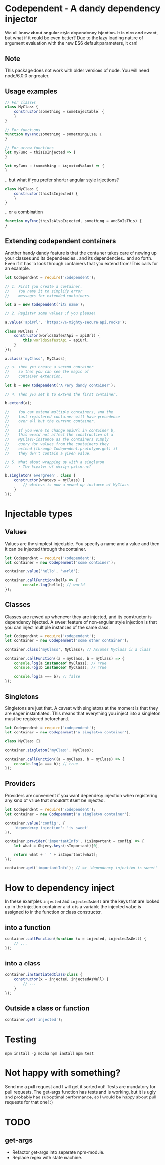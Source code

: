Codependent - A dandy dependency injector
=========================================

We all know about angular style dependency injection. It is nice and sweet,
but what if it could be even better? Due to the lazy loading nature of argument
evaluation with the new ES6 default parameters, it can!

Note
----
This package does not work with older versions of node. You will need
node/6.0.0 or greater.

Usage examples
--------------

```javascript
// For classes
class MyClass {
    constructor(something = someInjectable) {
    }
}

// For functions
function myFunc(something = somethingElse) {
}

// For arrow functions
let myFunc = thisIsInjected => {
}

let myFunc = (something = injectedValue) => {
}
```

.. but what if you prefer shorter angular style injections?

```javascript
class MyClass {
    constructor(thisIsInjected) {
    }
}
```

.. or a combination

```javascript
function myFunc(thisIsAlsoInjected, something = andSoIsThis) {
}

```
Extending codependent containers
--------------------------------

Another handy dandy feature is that the container takes care of
newing up your classes and its dependencies.. and its
dependencies.. and so forth. Even if it has to look through
containers that you extend from! This calls for an example.

```javascript
let Codependent = require('codependent');

// 1. First you create a container.
//    You name it to simplify error
//    messages for extended containers.

let a = new Codependent('its name');

// 2. Register some values if you please!

a.value('apiUrl', 'https://a-mighty-secure-api.rocks');

class MyClass {
    constructor(worldsSafestApi = apiUrl) {
        this.worldsSafestApi = apiUrl;
    }
});

a.class('myClass', MyClass);

// 3. Then you create a second container
//    so that you can see the magic of
//    container extension.

let b = new Codependent('A very dandy container');

// 4. Then you set b to extend the first container.

b.extend(a);

//    You can extend multiple containers, and the
//    last registered container will have precedence
//    over all but the current container.
//
//    If you were to change apiUrl in container b,
//    this would not affect the construction of a
//    MyClass-instance as the containers simply
//    query for values from the containers they
//    extend (through Codependent.prototype.get) if
//    they don't contain a given value.

// 5. What about wrapping up with a singleton
//    - The hipster of design patterns?

b.singleton('evergreen', class {
    constructor(whatevs = myClass) {
        // whatevs is now a newed up instance of MyClass
    }
});
```

Injectable types
================

Values
------

Values are the simplest injectable. You specify a name and a value and
then it can be injected through the container.

```javascript
let Codependent = require('codependent');
let container = new Codependent('some container');

container.value('hello', 'world');

container.callFunction(hello => {
        console.log(hello); // world
});
```

Classes
-------

Classes are newed up whenever they are injected, and its constructor
is dependency injected. A sweet feature of non-angular style injection
is that you can inject multiple instances of the same class.

```javascript
let Codependent = require('codependent');
let container = new Codependent('some other container');

container.class('myClass', MyClass); // Assumes MyClass is a class

container.callFunction((a = myClass, b = myClass) => {
    console.log(a instanceof MyClass); // true
    console.log(b instanceof MyClass); // true

    console.log(a === b); // false
});
```

Singletons
----------
Singletons are just that. A caveat with singletons at the moment is
that they are eager instantiated. This means that everything you
inject into a singleton must be registered beforehand.

```javascript
let Codependent = require('codependent');
let container = new Codependent('a singleton container');

class MyClass {}

container.singleton('myClass', MyClass);

container.callFunction((a = myClass, b = myClass) => {
    console.log(a === b); // true
});

```

Providers
---------
Providers are convenient if you want dependecy injection
when registering any kind of value that shouldn't itself
be injected.

```javascript
let Codependent = require('codependent');
let container = new Codependent('a singleton container');

container.value('config', {
    'dependency injection': 'is sweet'
});

container.provider('importantInfo', (isImportant = config) => {
    let what = Objecy.keys(isImportant)[0];

    return what + ' ' + isImportant[what];
});

container.get('importantInfo'); // => 'dependency injection is sweet'

```

How to dependency inject
========================

In these examples `injected` and `injectedAsWell` are the keys
that are looked up in the injection container and x is a
variable the injected value is assigned to in the function
or class constructor.

into a function
---------------

```javascript
container.callFunction(function (x = injected, injectedAsWell) {
    // ...
});
```

into a class
------------

```javascript
container.instantiatedClass(class {
    constructor(x = injected, injectedAsWell) {
        // ...
    }
});
```

Outside a class or function
---------------------------

```javascript
container.get('injected');
```

Testing
=======

`npm install -g mocha`
`npm install`
`npm test`

Not happy with something?
=========================

Send me a pull request and I will get it sorted out! Tests are mandatory for pull requests.
The get-args function has tests and is working, but it is ugly and probably has suboptimal
performance, so I would be happy about pull requests for that one! :)

TODO
====

get-args
--------

* Refactor get-args into separate npm-module.
* Replace regex with state machine.

